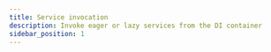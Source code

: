 ```yaml
---
title: Service invocation
description: Invoke eager or lazy services from the DI container
sidebar_position: 1
---
```


